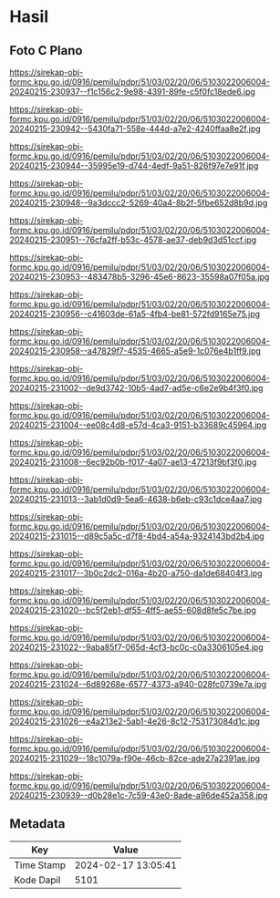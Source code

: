 # Hasil

## Foto C Plano

https://sirekap-obj-formc.kpu.go.id/0916/pemilu/pdpr/51/03/02/20/06/5103022006004-20240215-230937--f1c156c2-9e98-4391-89fe-c5f0fc18ede6.jpg

https://sirekap-obj-formc.kpu.go.id/0916/pemilu/pdpr/51/03/02/20/06/5103022006004-20240215-230942--5430fa71-558e-444d-a7e2-4240ffaa8e2f.jpg

https://sirekap-obj-formc.kpu.go.id/0916/pemilu/pdpr/51/03/02/20/06/5103022006004-20240215-230944--35995e19-d744-4edf-9a51-826f97e7e91f.jpg

https://sirekap-obj-formc.kpu.go.id/0916/pemilu/pdpr/51/03/02/20/06/5103022006004-20240215-230948--9a3dccc2-5269-40a4-8b2f-5fbe652d8b9d.jpg

https://sirekap-obj-formc.kpu.go.id/0916/pemilu/pdpr/51/03/02/20/06/5103022006004-20240215-230951--76cfa2ff-b53c-4578-ae37-deb9d3d51ccf.jpg

https://sirekap-obj-formc.kpu.go.id/0916/pemilu/pdpr/51/03/02/20/06/5103022006004-20240215-230953--483478b5-3296-45e6-8623-35598a07f05a.jpg

https://sirekap-obj-formc.kpu.go.id/0916/pemilu/pdpr/51/03/02/20/06/5103022006004-20240215-230956--c41603de-61a5-4fb4-be81-572fd9165e75.jpg

https://sirekap-obj-formc.kpu.go.id/0916/pemilu/pdpr/51/03/02/20/06/5103022006004-20240215-230958--a47829f7-4535-4665-a5e9-1c076e4b1ff9.jpg

https://sirekap-obj-formc.kpu.go.id/0916/pemilu/pdpr/51/03/02/20/06/5103022006004-20240215-231002--de9d3742-10b5-4ad7-ad5e-c6e2e9b4f3f0.jpg

https://sirekap-obj-formc.kpu.go.id/0916/pemilu/pdpr/51/03/02/20/06/5103022006004-20240215-231004--ee08c4d8-e57d-4ca3-9151-b33689c45964.jpg

https://sirekap-obj-formc.kpu.go.id/0916/pemilu/pdpr/51/03/02/20/06/5103022006004-20240215-231008--6ec92b0b-f017-4a07-ae13-47213f9bf3f0.jpg

https://sirekap-obj-formc.kpu.go.id/0916/pemilu/pdpr/51/03/02/20/06/5103022006004-20240215-231013--3ab1d0d9-5ea6-4638-b6eb-c93c1dce4aa7.jpg

https://sirekap-obj-formc.kpu.go.id/0916/pemilu/pdpr/51/03/02/20/06/5103022006004-20240215-231015--d89c5a5c-d7f8-4bd4-a54a-9324143bd2b4.jpg

https://sirekap-obj-formc.kpu.go.id/0916/pemilu/pdpr/51/03/02/20/06/5103022006004-20240215-231017--3b0c2dc2-016a-4b20-a750-da1de68404f3.jpg

https://sirekap-obj-formc.kpu.go.id/0916/pemilu/pdpr/51/03/02/20/06/5103022006004-20240215-231020--bc5f2eb1-df55-4ff5-ae55-608d8fe5c7be.jpg

https://sirekap-obj-formc.kpu.go.id/0916/pemilu/pdpr/51/03/02/20/06/5103022006004-20240215-231022--9aba85f7-065d-4cf3-bc0c-c0a3306105e4.jpg

https://sirekap-obj-formc.kpu.go.id/0916/pemilu/pdpr/51/03/02/20/06/5103022006004-20240215-231024--6d89268e-6577-4373-a940-028fc0739e7a.jpg

https://sirekap-obj-formc.kpu.go.id/0916/pemilu/pdpr/51/03/02/20/06/5103022006004-20240215-231026--e4a213e2-5ab1-4e26-8c12-753173084d1c.jpg

https://sirekap-obj-formc.kpu.go.id/0916/pemilu/pdpr/51/03/02/20/06/5103022006004-20240215-231029--18c1079a-f90e-46cb-82ce-ade27a2391ae.jpg

https://sirekap-obj-formc.kpu.go.id/0916/pemilu/pdpr/51/03/02/20/06/5103022006004-20240215-230939--d0b28e1c-7c59-43e0-8ade-a96de452a358.jpg


## Metadata

| Key        | Value               |
| ---------- | ------------------- |
| Time Stamp | 2024-02-17 13:05:41 |
| Kode Dapil | 5101                |



